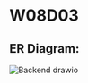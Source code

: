 # W08D03

## ER Diagram:
![Backend  drawio](https://user-images.githubusercontent.com/92247904/145281465-ce6dc11e-2658-43d6-bb60-f281c32ab80f.png)
